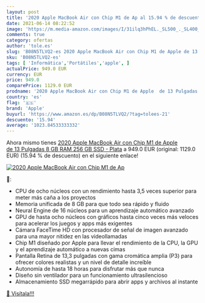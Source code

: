 ```yaml
---
layout: post
title: '2020 Apple MacBook Air con Chip M1 de Ap al 15.94 % de descuento'
date: 2021-06-14 08:22:52
image: 'https://m.media-amazon.com/images/I/31ilq3hPhEL._SL500_._SL400_.jpg'
comments: true
category: ofertas
author: 'tole.es'
slug: 'B08N5TLVQ2-es 2020 Apple MacBook Air con Chip M1 de Apple de 13 Pulgadas...'
sku: 'B08N5TLVQ2-es'
tags: [ 'Informática','Portátiles','apple', ]
actualPrice: 949.0 EUR
currency: EUR
price: 949.0
comparePrice: 1129.0 EUR
prodname: '2020 Apple MacBook Air con Chip M1 de Apple  de 13 Pulgadas  8 GB RAM  256 GB SSD  - Plata'
country: 'es'
flag: '🇪🇸'
brand: 'Apple'
buyurl: 'https://www.amazon.es/dp/B08N5TLVQ2/?tag=tolees-21'
descuento: '15.94'
average: '1023.84533333332'
---
```


Ahora mismo tienes [2020 Apple MacBook Air con Chip M1 de Apple  de 13 Pulgadas  8 GB RAM  256 GB SSD  - Plata](https://www.amazon.es/dp/B08N5TLVQ2/?tag=tolees-21) a 949.0 EUR (original: 1129.0 EUR) (15.94 %  de descuento) en el siguiente enlace!

[![2020 Apple MacBook Air con Chip M1 de Ap](https://m.media-amazon.com/images/I/31ilq3hPhEL._SL500_._SL400_.jpg)](https://www.amazon.es/dp/B08N5TLVQ2/?tag=tolees-21)

🔎:

- CPU de ocho núcleos con un rendimiento hasta 3,5 veces superior para meter más caña a los proyectos
- Memoria unificada de 8 GB para que todo sea rápido y fluido
- Neural Engine de 16 núcleos para un aprendizaje automático avanzado
- GPU de hasta ocho núcleos con gráficos hasta cinco veces más veloces para acelerar los juegos y apps más exigentes
- Cámara FaceTime HD con procesador de señal de imagen avanzado para una mayor nitidez en las videollamadas
- Chip M1 diseñado por Apple para llevar el rendimiento de la CPU, la GPU y el aprendizaje automático a nuevas cimas
- Pantalla Retina de 13,3 pulgadas con gama cromática amplia (P3) para ofrecer colores realistas y un nivel de detalle increíble
- Autonomía de hasta 18 horas para disfrutar más que nunca
- Diseño sin ventilador para un funcionamiento ultrasilencioso
- Almacenamiento SSD megarrápido para abrir apps y archivos al instante

[🛒 Visítala!!!](https://www.amazon.es/dp/B08N5TLVQ2/?tag=tolees-21)
